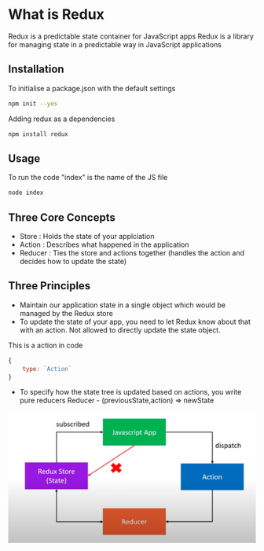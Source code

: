 # What is Redux

Redux is a predictable state container for JavaScript apps
Redux is a library for managing state in a predictable way in JavaScript applications

## Installation

To initialise a package.json with the default settings
```bash
npm init --yes
```
Adding redux as a dependencies
```bash
npm install redux
```
## Usage

To run the code "index" is the name of the JS file
```bash
node index
```

## Three Core Concepts

- Store : Holds the state of your applciation
- Action : Describes what happened in the application
- Reducer : Ties the store and actions together (handles the action and decides how to update the state)

## Three Principles

- Maintain our application state in a single object which would be managed by the Redux store
- To update the state of your app, you need to let Redux know about that with an action. Not allowed to directly update the state object.

This is a action in code 
```javascript
{
    type: `Action`
}
```
-  To specify how the state tree is updated based on actions, you write pure reducers
Reducer - (previousState,action) => newState

![alt text](ThreePrinciples.png)